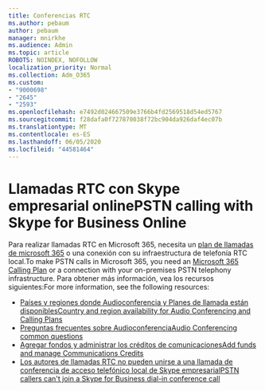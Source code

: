 ```yaml
---
title: Conferencias RTC
ms.author: pebaum
author: pebaum
manager: mnirkhe
ms.audience: Admin
ms.topic: article
ROBOTS: NOINDEX, NOFOLLOW
localization_priority: Normal
ms.collection: Adm_O365
ms.custom:
- "9000698"
- "2645"
- "2593"
ms.openlocfilehash: e7492d024667509e3766b4fd2569518d54ed5767
ms.sourcegitcommit: f28dafa0f727870038f72bc904da926daf4ec07b
ms.translationtype: MT
ms.contentlocale: es-ES
ms.lasthandoff: 06/05/2020
ms.locfileid: "44581464"
---
```

# <a name="pstn-calling-with-skype-for-business-online"></a><span data-ttu-id="98e0a-102">Llamadas RTC con Skype empresarial online</span><span class="sxs-lookup"><span data-stu-id="98e0a-102">PSTN calling with Skype for Business Online</span></span>

<span data-ttu-id="98e0a-103">Para realizar llamadas RTC en Microsoft 365, necesita un [plan de llamadas de microsoft 365](https://docs.microsoft.com/microsoftteams/what-is-phone-system-in-office-365#more-about-calling-plans) o una conexión con su infraestructura de telefonía RTC local.</span><span class="sxs-lookup"><span data-stu-id="98e0a-103">To make PSTN calls in Microsoft 365, you need an [Microsoft 365 Calling Plan](https://docs.microsoft.com/microsoftteams/what-is-phone-system-in-office-365#more-about-calling-plans) or a connection with your on-premises PSTN telephony infrastructure.</span></span> <span data-ttu-id="98e0a-104">Para obtener más información, vea los recursos siguientes:</span><span class="sxs-lookup"><span data-stu-id="98e0a-104">For more information, see the following resources:</span></span> 

- [<span data-ttu-id="98e0a-105">Países y regiones donde Audioconferencia y Planes de llamada están disponibles</span><span class="sxs-lookup"><span data-stu-id="98e0a-105">Country and region availability for Audio Conferencing and Calling Plans</span></span>](https://docs.microsoft.com/microsoftteams/country-and-region-availability-for-audio-conferencing-and-calling-plans/country-and-region-availability-for-audio-conferencing-and-calling-plans) 
- [<span data-ttu-id="98e0a-106">Preguntas frecuentes sobre Audioconferencia</span><span class="sxs-lookup"><span data-stu-id="98e0a-106">Audio Conferencing common questions</span></span>](https://docs.microsoft.com/microsoftteams/audio-conferencing-common-questions)
- [<span data-ttu-id="98e0a-107">Agregar fondos y administrar los créditos de comunicaciones</span><span class="sxs-lookup"><span data-stu-id="98e0a-107">Add funds and manage Communications Credits</span></span>](https://docs.microsoft.com/microsoftteams/add-funds-and-manage-communications-credits)
- [<span data-ttu-id="98e0a-108">Los autores de llamadas RTC no pueden unirse a una llamada de conferencia de acceso telefónico local de Skype empresarial</span><span class="sxs-lookup"><span data-stu-id="98e0a-108">PSTN callers can't join a Skype for Business dial-in conference call</span></span>](https://docs.microsoft.com/SkypeForBusiness/troubleshoot/online-conferencing/pstn-callers-cant-join-dial-in-call)